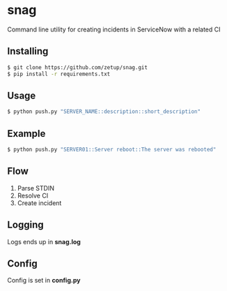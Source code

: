 snag
====

Command line utility for creating incidents in ServiceNow with a related CI

Installing
----------
```bash
$ git clone https://github.com/zetup/snag.git
$ pip install -r requirements.txt
```

Usage
-----
```bash
$ python push.py "SERVER_NAME::description::short_description"
```

Example
-------
```bash
$ python push.py "SERVER01::Server reboot::The server was rebooted"
```

Flow
----
1) Parse STDIN
3) Resolve CI
4) Create incident

Logging
-------
Logs ends up in **snag.log**

Config
------
Config is set in **config.py**
